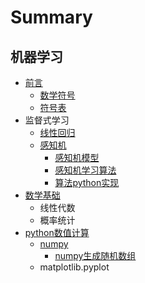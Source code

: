 # Summary

## 机器学习

* [前言](README.md)
  * [数学符号](shu-xue-fu-hao.md)
  * [符号表](fu-hao-biao.md)
* 监督式学习
  * [线性回归](xian-xing-hui-gui.md)
  * [感知机](gan-zhi-ji.md)
    * [感知机模型](gan-zhi-xue-xi-ji.md)
    * [感知机学习算法](gan-zhi-ji-xue-xi-suan-fa.md)
    * [算法python实现](suan-fa-python-shi-xian.md)
* [数学基础](shu-xue-ji-chu.md)
  * 线性代数
  * 概率统计
* [python数值计算](pythonshu-zhi-ji-suan.md)
  * [numpy](numpy.md)
    * [numpy生成随机数组](numpy/numpysheng-cheng-sui-ji-shu-zu.md)
  * matplotlib.pyplot

